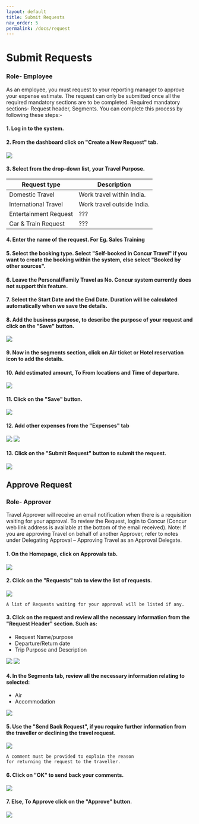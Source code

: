 ```yaml
---
layout: default
title: Submit Requests 
nav_order: 5
permalink: /docs/request
---
```

# Submit Requests
### Role- Employee

As an employee, you must request to your reporting manager to approve your expense estimate. The request  can only be submitted once all the required mandatory sections are to be completed. Required mandatory sections- Request header, Segments.
You can complete this process by following these steps:-

#### 1. Log in to the system.

#### 2. From the dashboard click on "Create a New Request" tab.

<img src="{{ site.url }}{{ site.baseurl }}\assets\images\request\req1.png"> 

#### 3. Select from the drop-down list, your Travel Purpose. 

Request type | Description
--- | --- 
Domestic Travel | Work travel within India.
International Travel | Work travel outside India.
Entertainment Request | ???
Car & Train Request | ???

#### 4. Enter the name of the request. For Eg. Sales Training 

#### 5. Select the booking type. Select "Self-booked in Concur Travel" if you want to create the booking within the system, else select "Booked by other sources".

#### 6. Leave the Personal/Family Travel as No. Concur system currently does not support this feature.

#### 7. Select the Start Date and the End Date. Duration will be calculated automatically when we save the details.

#### 8. Add the business purpose, to describe the purpose of your request and click on the "Save" button.

<img src="{{ site.url }}{{ site.baseurl }}\assets\images\request\req2.png"> 

#### 9.  Now in the segments section, click on Air ticket or Hotel reservation icon to add the details.

#### 10. Add estimated amount, To From locations and Time of departure.

<img src="{{ site.url }}{{ site.baseurl }}\assets\images\request\req3.png"> 

#### 11. Click on the "Save" button.

<img src="{{ site.url }}{{ site.baseurl }}\assets\images\request\req4.png"> 

#### 12. Add other expenses from the "Expenses" tab

<img src="{{ site.url }}{{ site.baseurl }}\assets\images\request\req5.png"> 

<img src="{{ site.url }}{{ site.baseurl }}\assets\images\request\req6.png"> 

#### 13. Click on the "Submit Request" button to submit the request.

<img src="{{ site.url }}{{ site.baseurl }}\assets\images\request\req7.png"> 

## Approve Request

### Role- Approver

Travel Approver will receive an email notification when there is a requisition waiting for your approval. To review the Request, login to Concur (Concur web link address is available at the bottom of the email received).
Note:
If you are approving Travel on behalf of another Approver, refer to notes under Delegating Approval – Approving Travel as an Approval Delegate.

#### 1. On the Homepage, click on **Approvals** tab.

<img src="{{ site.url }}{{ site.baseurl }}\assets\images\request\req8.png"> 

#### 2. Click on the "Requests" tab to view the list of requests.

<img src="{{ site.url }}{{ site.baseurl }}\assets\images\request\req9.png"> 

```
A list of Requests waiting for your approval will be listed if any.
```

#### 3. Click on the request and review all the necessary information from the "Request Header" section. Such as:
- Request Name/purpose
- Departure/Return date
- Trip Purpose and Description

<img src="{{ site.url }}{{ site.baseurl }}\assets\images\request\req10.png"> 

<img src="{{ site.url }}{{ site.baseurl }}\assets\images\request\req11.png"> 

#### 4. In the Segments tab, review all the necessary information relating to selected:
- Air
- Accommodation

<img src="{{ site.url }}{{ site.baseurl }}\assets\images\request\req12.png"> 

#### 5. Use the "Send Back Request", if you require further information from the traveller or declining the travel request.

<img src="{{ site.url }}{{ site.baseurl }}\assets\images\request\re.png"> 

```
A comment must be provided to explain the reason
for returning the request to the traveller.
```

#### 6. Click on "OK" to send back your comments.

<img src="{{ site.url }}{{ site.baseurl }}\assets\images\request\req3.png"> 

#### 7. Else, To Approve click on the "Approve" button.

<img src="{{ site.url }}{{ site.baseurl }}\assets\images\request\re.png"> 
